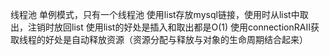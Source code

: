 线程池
单例模式，只有一个线程池
使用list存放mysql链接，使用时从list中取出，注销时放回list
使用list的好处是插入和取出都是O(1)
使用connectionRAII获取线程的好处是自动释放资源（资源分配与释放与对象的生命周期结合起来）